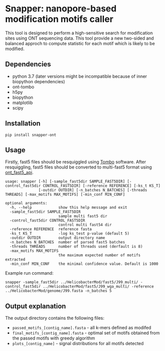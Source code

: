 # Snapper: nanopore-based modification motifs caller

This tool is designed to perform a high-sensitive search for modification sites using ONT sequencing data.
This tool provide a new two-sided and balanced approch to compute statistic for each motif which is likely to be modified.

## Dependencies
- python 3.7 (later versions might be incompatible because of inner biopython dependencies)
- ont-tombo
- h5py
- biopython
- matplotlib
- scipy

## Installation

```pip install snapper-ont```

## Usage

Firstly, fast5 files should be resquiggled using [Tombo](https://github.com/nanoporetech/tombo) software. 
After resquiggling, fast5 files should be converted to multi-fast5 format using [ont_fast5_api](https://github.com/nanoporetech/ont_fast5_api).

```
usage: snapper [-h] [-sample_fast5dir SAMPLE_FAST5DIR] [-control_fast5dir CONTROL_FAST5DIR] [-reference REFERENCE] [-ks_t KS_T]
               [-outdir OUTDIR] [-n_batches N_BATCHES] [-threads THREADS] [-max_motifs MAX_MOTIFS] [-min_conf MIN_CONF]

optional arguments:
  -h, --help            show this help message and exit
  -sample_fast5dir SAMPLE_FAST5DIR
                        sample multi fast5 dir
  -control_fast5dir CONTROL_FAST5DIR
                        control multi fast54 dir
  -reference REFERENCE  reference fasta
  -ks_t KS_T            -log ks_test p-value (default 5)
  -outdir OUTDIR        output directory name
  -n_batches N_BATCHES  number of parsed fast5 batches
  -threads THREADS      number of threads used (derfault is 8)
  -max_motifs MAX_MOTIFS
                        the maximum expected number of motifs extracted
  -min_conf MIN_CONF    the minimal confidence value. Default is 1000

```


Example run command:
```
snapper -sample_fast5dir ../HelicobacterMod/fast5/J99_multi/ -control_fast5dir ../HelicobacterMod/fast5/J99_wga_multi/ -reference ../HelicobacterMod/genome/J99.fasta -n_batches 5
```

## Output explanation

The output directory contains the following files:
- `passed_motifs_[contig_name].fasta` - all k-mers defined as modifed
- `final_motifs_[contig_name].fasta` - optimal set of motifs obtained from the passed motifs with greedy algorithm
- `plots_[contig_name]` - signal distributions for all motifs detected 

